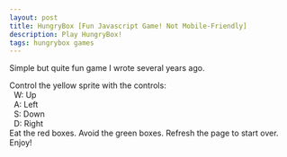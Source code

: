 ```yaml
---
layout: post
title: HungryBox [Fun Javascript Game! Not Mobile-Friendly]
description: Play HungryBox!
tags: hungrybox games
---
```


Simple but quite fun game I wrote several years ago. 

Control the yellow sprite with the controls:<br>
&nbsp;&nbsp;W: Up<br>
&nbsp;&nbsp;A: Left<br>
&nbsp;&nbsp;S: Down<br>
&nbsp;&nbsp;D: Right<br>
Eat the red boxes. 
Avoid the green boxes.
Refresh the page to start over.<br> 
Enjoy!

<!--Load hungry-box.js-->
<div id="game">
<script src="/public/js/hungry-box.js"></script>
</div>

